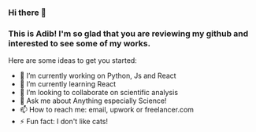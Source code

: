 ### Hi there 👋
### This is Adib! I'm so glad that you are reviewing my github and interested to see some of my works. 

Here are some ideas to get you started:

- 🔭 I’m currently working on Python, Js and React
- 🌱 I’m currently learning React
- 👯 I’m looking to collaborate on scientific analysis
- 💬 Ask me about Anything especially Science!
- 📫 How to reach me: email, upwork or freelancer.com
- ⚡ Fun fact: I don't like cats!
